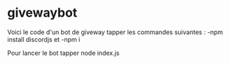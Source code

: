 # givewaybot
Voici le code d'un bot de giveway
tapper les commandes suivantes :
            -npm install discordjs et
            -npm i
            
Pour lancer le bot tapper node index.js
